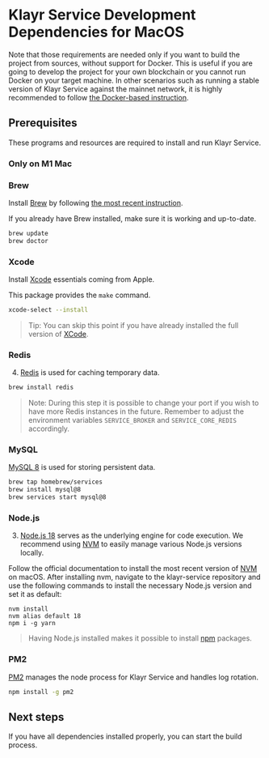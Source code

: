 # Klayr Service Development Dependencies for MacOS

Note that those requirements are needed only if you want to build the project from sources, without support for Docker. This is useful if you are going to develop the project for your own blockchain or you cannot run Docker on your target machine. In other scenarios such as running a stable version of Klayr Service against the mainnet network, it is highly recommended to follow [the Docker-based instruction](./prerequisites_docker_macos.md).

## Prerequisites

These programs and resources are required to install and run Klayr Service.

### Only on M1 Mac

### Brew

Install [Brew](https://brew.sh/) by following [the most recent instruction](https://brew.sh/).

If you already have Brew installed, make sure it is working and up-to-date.

```bash
brew update
brew doctor
```

### Xcode

Install [Xcode](https://developer.apple.com/xcode/) essentials coming from Apple.

This package provides the `make` command.

```bash
xcode-select --install
```

> Tip: You can skip this point if you have already installed the full version of [XCode](https://developer.apple.com/xcode/).

### Redis

4. [Redis](http://redis.io) is used for caching temporary data.

```bash
brew install redis
```

> Note: During this step it is possible to change your port if you wish to have more Redis instances in the future. Remember to adjust the environment variables `SERVICE_BROKER` and `SERVICE_CORE_REDIS` accordingly.


### MySQL

[MySQL 8](https://dev.mysql.com/downloads/mysql) is used for storing persistent data.

```bash
brew tap homebrew/services
brew install mysql@8
brew services start mysql@8
```

### Node.js

3. [Node.js 18](https://nodejs.org/) serves as the underlying engine for code execution. We recommend using [NVM](https://github.com/nvm-sh/nvm) to easily manage various Node.js versions locally.

Follow the official documentation to install the most recent version of [NVM](https://github.com/nvm-sh/nvm) on macOS.
After installing nvm, navigate to the klayr-service repository and use the following commands to install the necessary Node.js version and set it as default:

```
nvm install
nvm alias default 18
npm i -g yarn
```

> Having Node.js installed makes it possible to install [npm](https://www.npmjs.com/) packages.

### PM2

[PM2](https://github.com/Unitech/pm2) manages the node process for Klayr Service and handles log rotation.

```bash
npm install -g pm2
```

## Next steps

If you have all dependencies installed properly, you can start the build process.
